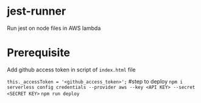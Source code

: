 # jest-runner
Run jest on node files in AWS lambda

# Prerequisite
Add github access token in script of `index.html` file

`
    this._accessToken = '<github_access_token>';
`
#step to deploy
`npm i`
`serverless config credentials --provider aws --key <API KEY> --secret <SECRET KEY>`
`npm run deploy`